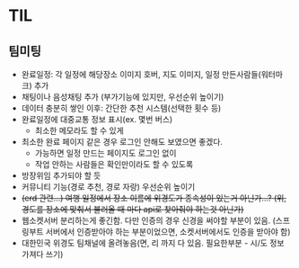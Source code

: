 # TIL

## 팀미팅
- 완료일정: 각 일정에 해당장소 이미지 호버, 지도 이미지, 일정 만든사람들(워터마크) 추가
- 채팅이나 음성채팅 추가 (부가기능에 있지만, 우선순위  높이기)
- 데이터 충분히 쌓인 이후: 간단한 추천 시스템(선택한 횟수 등)
- 완료일정에 대중교통 정보 표시(ex. 몇번 버스)
    - 최소한 메모라도 할 수 있게
- 최소한 완료 페이지 같은 경우 로그인 안해도 보였으면 좋겠다.
    - 가능하면 일정 만드는 페이지도 로그인 없이
    - 작업 안하는 사람들은 확인만이라도 할 수 있도록
- 방장위임 추가되야 할 듯
- 커뮤니티 기능(경로 추천, 경로 자랑)  우선순위 높이기
- ~~(erd 관련…) 여행 일정에서 장소 이름에 위경도가 종속성이 있는거 아닌가...?
(위,경도를 장소에 맞춰서 불러올 때 마다 api로 찾아줘야 하는것 아닌가)~~
- 웹소켓서버 분리하는게 좋긴함. 다만 인증의 경우 신경을 써야할 부분이 있음.
(스프링부트 서버에서 인증받아야 하는 부분이었으면, 소켓서버에서도 인증을 받아야 함)
- 대한민국 위경도 팀채널에 올려놓음(면, 리 까지 다 있음. 필요한부분 - 시/도 정보 가져다 쓰기)
